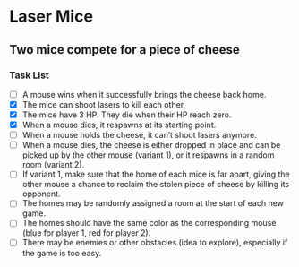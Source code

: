 # Laser Mice

## Two mice compete for a piece of cheese

### Task List

- [ ] A mouse wins when it successfully brings the cheese back home.
- [x] The mice can shoot lasers to kill each other.
- [x] The mice have 3 HP. They die when their HP reach zero.
- [x] When a mouse dies, it respawns at its starting point.
- [ ] When a mouse holds the cheese, it can’t shoot lasers anymore.
- [ ] When a mouse dies, the cheese is either dropped in place and can be picked
	  up by the other mouse (variant 1), or it respawns in a random room
	  (variant 2).
- [ ] If variant 1, make sure that the home of each mice is far apart, giving
	  the other mouse a chance to reclaim the stolen piece of cheese by killing
	  its opponent.
- [ ] The homes may be randomly assigned a room at the start of each new game.
- [ ] The homes should have the same color as the corresponding mouse (blue for
	  player 1, red for player 2).
- [ ] There may be enemies or other obstacles (idea to explore), especially if
	  the game is too easy.
